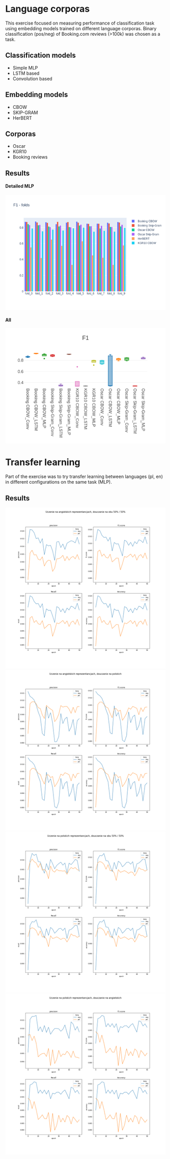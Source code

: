# Language corporas

This exercise focused on measuring performance of classification task using embedding models trained on different language corporas.
Binary classification (pos/neg) of Booking.com reviews (>100k) was chosen as a task.

## Classification models
- Simple MLP
- LSTM based
- Convolution based

## Embedding models
- CBOW
- SKIP-GRAM
- HerBERT

## Corporas
- Oscar
- KGR10
- Booking reviews

## Results

#### Detailed MLP
![F1_folds.png](plots/F1_folds.png)

#### All
![L3_F1_1.png](plots/L3_F1_1.png)

# Transfer learning

Part of the exercise was to try transfer learning between languages (pl, en) in different configurations on the same task (MLP).

## Results
![eng_50_50.png](plots%2Feng_50_50.png)
![eng_100_0.png](plots%2Feng_100_0.png)
![pol_50_50.png](plots%2Fpol_50_50.png)
![pol_100_0.png](plots%2Fpol_100_0.png)
